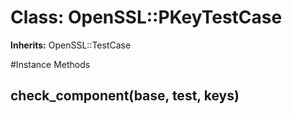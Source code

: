 # Class: OpenSSL::PKeyTestCase
**Inherits:** OpenSSL::TestCase
    




#Instance Methods
## check_component(base, test, keys) [](#method-i-check_component)

